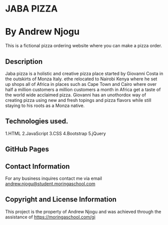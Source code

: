 # JABA PIZZA
# By Andrew Njogu
This is a fictional pizza ordering website where you can make a pizza order.


## Description

Jaba pizza is a holistic and creative pizza place started by Giovanni Costa in the outskirts of Monza Italy.  ethe relocated to Nairobi Kenya where he set up shops all of Africa in places such as Cape Town and Cairo where over half a million customers a million customers a month in Africa get a taste of the world wide acclaimed pizza. Giovanni has an unothordox way of creating pizza using new and fresh topings and pizza flavors while still staying to his roots as a Monza native.


## Technologies used.
1.HTML
2.JavaScript
3.CSS
4.Bootstrap
5.jQuery

## GitHub Pages

## Contact Information
For any business inquires contact me via email  andrew.njogu@student.moringaschool.com 

## Copyright and License Information
This project is the property of Andrew Njogu and was achieved through the assistance of https://moringaschool.com/gi